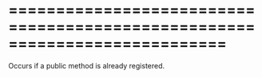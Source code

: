 <!--**
/*-------------------------------------------
    Auto-generated file. Do not modify.
-------------------------------------------

**-->
===========================================================================
===========================================================================

<!--shortDescription-->
Occurs if a public method is already registered.
<!--/shortDescription-->

<!--fullDescription-->

<!--/fullDescription-->
